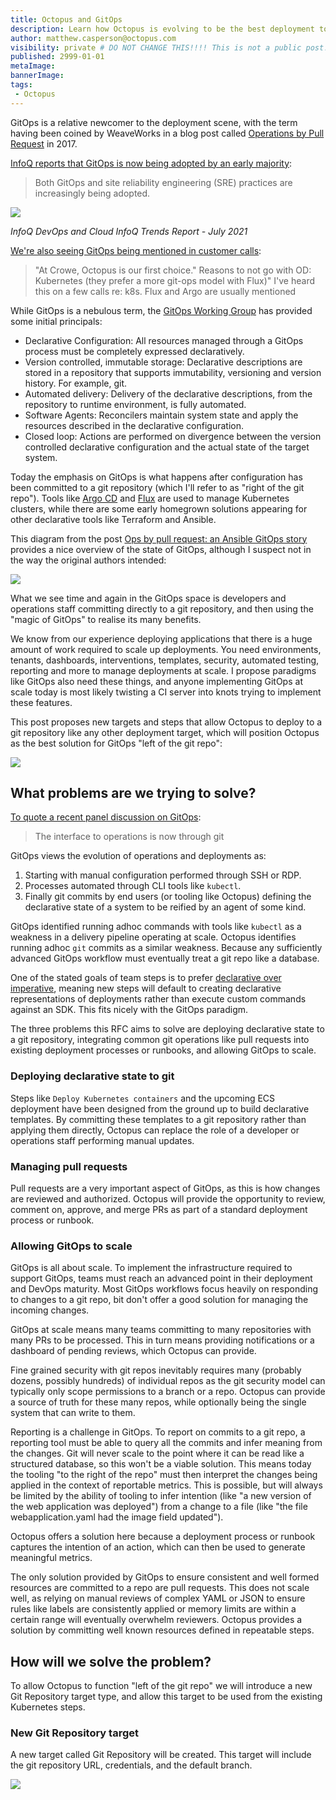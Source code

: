 ```yaml
---
title: Octopus and GitOps
description: Learn how Octopus is evolving to be the best deployment tool in 2022.
author: matthew.casperson@octopus.com
visibility: private # DO NOT CHANGE THIS!!!! This is not a public post!
published: 2999-01-01
metaImage: 
bannerImage: 
tags:
 - Octopus
---
```


GitOps is a relative newcomer to the deployment scene, with the term having been coined by WeaveWorks in a blog post called [Operations by Pull Request](https://www.weave.works/blog/gitops-operations-by-pull-request) in 2017.

[InfoQ reports that GitOps is now being adopted by an early majority](https://www.infoq.com/articles/devops-and-cloud-trends-2021):

> Both GitOps and site reliability engineering (SRE) practices are increasingly being adopted.

![](infoq.jpg)

*InfoQ DevOps and Cloud InfoQ Trends Report - July 2021*

[We're also seeing GitOps being mentioned in customer calls](https://octopusdeploy.slack.com/archives/C0223UFAEAY/p1627262125186800):

> "At Crowe, Octopus is our first choice." Reasons to not go with OD: Kubernetes (they prefer a more git-ops model with Flux)"
> I've heard this on a few calls re: k8s. Flux and Argo are usually mentioned

While GitOps is a nebulous term, the [GitOps Working Group](https://github.com/gitops-working-group/gitops-working-group) has provided some initial principals:

* Declarative Configuration: All resources managed through a GitOps process must be completely expressed declaratively.
* Version controlled, immutable storage: Declarative descriptions are stored in a repository that supports immutability, versioning and version history. For example, git.
* Automated delivery: Delivery of the declarative descriptions, from the repository to runtime environment, is fully automated.
* Software Agents: Reconcilers maintain system state and apply the resources described in the declarative configuration.
* Closed loop: Actions are performed on divergence between the version controlled declarative configuration and the actual state of the target system.

Today the emphasis on GitOps is what happens after configuration has been committed to a git repository (which I'll refer to as "right of the git repo"). Tools like [Argo CD](https://argoproj.github.io/argo-cd/) and [Flux](https://fluxcd.io/) are used to manage Kubernetes clusters, while there are some early homegrown solutions appearing for other declarative tools like Terraform and Ansible.

This diagram from the post [Ops by pull request: an Ansible GitOps story](https://www.ansible.com/blog/ops-by-pull-request-an-ansible-gitops-story) provides a nice overview of the state of GitOps, although I suspect not in the way the original authors intended:

![](redhatgitops.png)

What we see time and again in the GitOps space is developers and operations staff committing directly to a git repository, and then using the "magic of GitOps" to realise its many benefits.

We know from our experience deploying applications that there is a huge amount of work required to scale up deployments. You need environments, tenants, dashboards, interventions, templates, security, automated testing, reporting and more to manage deployments at scale. I propose paradigms like GitOps also need these things, and anyone implementing GitOps at scale today is most likely twisting a CI server into knots trying to implement these features.

This post proposes new targets and steps that allow Octopus to deploy to a git repository like any other deployment target, which will position Octopus as the best solution for GitOps "left of the git repo":

![](redhatgitops2.png)

## What problems are we trying to solve?

[To quote a recent panel discussion on GitOps](https://youtu.be/GrHmeAxfEkM?list=PL2KXbZ9-EY9TRND2YHxordGt8pOw5r45R&t=1177):

> The interface to operations is now through git

GitOps views the evolution of operations and deployments as:

1. Starting with manual configuration performed through SSH or RDP.
2. Processes automated through CLI tools like `kubectl`.
3. Finally git commits by end users (or tooling like Octopus) defining the declarative state of a system to be reified by an agent of some kind.

GitOps identified running adhoc commands with tools like `kubectl` as a weakness in a delivery pipeline operating at scale. Octopus identifies running adhoc `git` commits as a similar weakness. Because any sufficiently advanced GitOps workflow must eventually treat a git repo like a database.

One of the stated goals of team steps is to prefer [declarative over imperative](https://github.com/OctopusDeploy/Architecture/blob/main/Steps/StepDesignGuidelines.md#declarative-over-imperative), meaning new steps will default to creating declarative representations of deployments rather than execute custom commands against an SDK. This fits nicely with the GitOps paradigm.

The three problems this RFC aims to solve are deploying declarative state to a git repository, integrating common git operations like pull requests into existing deployment processes or runbooks, and allowing GitOps to scale.

### Deploying declarative state to git

Steps like `Deploy Kubernetes containers` and the upcoming ECS deployment have been designed from the ground up to build declarative templates. By committing these templates to a git repository rather than applying them directly, Octopus can replace the role of a developer or operations staff performing manual updates.

### Managing pull requests

Pull requests are a very important aspect of GitOps, as this is how changes are reviewed and authorized. Octopus will provide the opportunity to review, comment on, approve, and merge PRs as part of a standard deployment process or runbook.

### Allowing GitOps to scale

GitOps is all about scale. To implement the infrastructure required to support GitOps, teams must reach an advanced point in their deployment and DevOps maturity. Most GitOps workflows focus heavily on responding to changes to a git repo, bit don't offer a good solution for managing the incoming changes.

GitOps at scale means many teams committing to many repositories with many PRs to be processed. This in turn means providing notifications or a dashboard of pending reviews, which Octopus can provide.

Fine grained security with git repos inevitably requires many (probably dozens, possibly hundreds) of individual repos as the git security model can typically only scope permissions to a branch or a repo. Octopus can provide a source of truth for these many repos, while optionally being the single system that can write to them.

Reporting is a challenge in GitOps. To report on commits to a git repo, a reporting tool must be able to query all the commits and infer meaning from the changes. Git will never scale to the point where it can be read like a structured database, so this won't be a viable solution. This means today the tooling "to the right of the repo" must then interpret the changes being applied in the context of reportable metrics. This is possible, but will always be limited by the ability of tooling to infer intention (like "a new version of the web application was deployed") from a change to a file (like "the file webapplication.yaml had the image field updated"). 

Octopus offers a solution here because a deployment process or runbook captures the intention of an action, which can then be used to generate meaningful metrics.

The only solution provided by GitOps to ensure consistent and well formed resources are committed to a repo are pull requests. This does not scale well, as relying on manual reviews of complex YAML or JSON to ensure rules like labels are consistently applied or memory limits are within a certain range will eventually overwhelm reviewers. Octopus provides a solution by committing well known resources defined in repeatable steps.

## How will we solve the problem?

To allow Octopus to function "left of the git repo" we will introduce a new Git Repository target type, and allow this target to be used from the existing Kubernetes steps.

### New Git Repository target

A new target called Git Repository will be created. This target will include the git repository URL, credentials, and the default branch.

![](gittarget.png)

